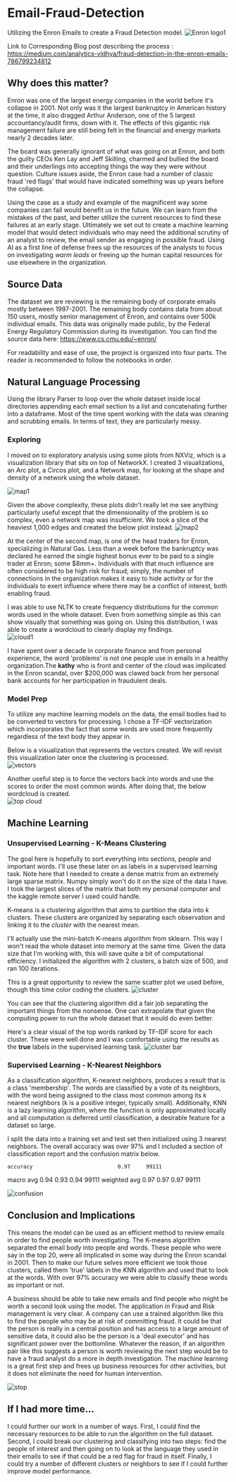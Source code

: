# Email-Fraud-Detection
Utilizing the Enron Emails to create a Fraud Detection model.
![Enron logo1](images/Enron%20logo1.png)

Link to Corresponding Blog post describing the process : https://medium.com/analytics-vidhya/fraud-detection-in-the-enron-emails-786799234812

## Why does this matter?
Enron was one of the largest energy companies in the world before it's collapse in 2001.  Not only was it the largest bankruptcy in American history at the time, it also dragged Arthur Anderson,  one of the 5 largest accountancy/audit firms, down with it.  The effects of this gigantic risk management failure are still being felt in the financial and energy markets nearly 2 decades later.  

The board was generally ignorant of what was going on at Enron, and both the guilty CEOs Ken Lay and Jeff Skilling, charmed and bullied the board and their underlings into accepting things the way they were without question.  Culture issues aside, the Enron case had a number of classic fraud 'red flags' that would have indicated something was up years before the collapse.  

Using the case as a study and example of the magnificent way some companies can fail would benefit us in the future.  We can learn from the mistakes of the past, and better utilize the current resources to find these failures at an early stage.  Ultimately we set out to create a machine learning model that would detect individuals who may need the additional scrutiny of an analyst to review, the email sender as engaging in possible fraud.  Using AI as a first line of defense frees up the resources of the analysts to focus on investigating _warm leads_ or freeing up the human capital resources for use elsewhere in the organization.

## Source Data
The dataset we are reviewing is the remaining body of corporate emails mostly between 1997-2001. The remaining body contains data from about 150 users, mostly senior management of Enron, and contains over 500k individual emails. This data was originally made public, by the Federal Energy Regulatory Commission during its investigation. You can find the source data here:  https://www.cs.cmu.edu/~enron/

For readability and ease of use, the project is organized into four parts.  The reader is recommended to follow the notebooks in order.

## Natural Language Processing
Using the library Parser to loop over the whole dataset inside local directories appending each email section to a list and concatenating further into a dataframe.  Most of the time spent working with the data was cleaning and scrubbing emails.  In terms of text, they are particularly messy.  

### Exploring
I moved on to exploratory analysis using some plots from NXViz, which is a visualization library that sits on top of NetworkX.  I created 3 visualizations, an Arc plot, a Circos plot, and a Network map, for looking at the shape and density of a network using the whole dataset.  

![map1](images/map1.png)


Given the above complexity, these plots didn't really let me see anything particularly useful except that the dimensionality of the problem is so complex, even a network map was insufficient.  We took a slice of the heaviest 1,000 edges and created the below plot instead.
![map2](images/map2.png)


At the center of the second map, is one of the head traders for Enron, specializing in Natural Gas.  Less than a week before the bankruptcy was declared he earned the single highest bonus ever to be paid to a single trader at Enron; some $8mm+.  Individuals with that much influence are often considered to be high risk for fraud; simply, the number of connections in the organization makes it easy to hide activity or for the individuals to exert influence where there may be a conflict of interest, both enabling fraud.  

I was able to use NLTK to create frequency distributions for the common words used in the whole dataset. Even from something simple as this can show visually that something was going on.  Using this distribution, I was able to create a wordcloud to clearly display my findings.  
![cloud1](images/cloud1.png)


I have spent over a decade in corporate finance and from personal experience, the word 'problems' is not one people use in emails in a healthy organization.The __kathy__ who is front and center of the cloud was implicated in the Enron scandal, over $200,000 was clawed back from her personal bank accounts for her participation in fraudulent deals.  



### Model Prep
To utilize any machine learning models on the data, the email bodies had to be converted to vectors for processing.  I chose a TF-IDF vectorization which incorporates the fact that some words are used more frequently regardless of the text body they appear in.  

Below is a visualization that represents the vectors created.  We will revisit this visualization later once the clustering is processed.  
![vectors](images/Vector_scatter1.png)

Another useful step is to force the vectors back into words and use the scores to order the most common words.  After doing that, the below wordcloud is created.  
![top cloud](images/cloud2.png)

## Machine Learning

### Unsupervised Learning - K-Means Clustering 
The goal here is hopefully to sort everything into sections, people and important words. I'll use these later on as labels in a supervised learning task.  Note here that I needed to create a dense matrix from an extremely large sparse matrix.  Numpy simply won't do it on the size of the data I have.  I took the largest slices of the matrix that both my personal computer and the kaggle remote server I used could handle.  

K-means is a clustering algorithm that aims to partition the data into _k_ clusters. These clusters are organized by separating each observation and linking it to the _cluster_ with the nearest mean.

I'll actually use the mini-batch K-means algorithm from sklearn. This way I won't read the whole dataset into memory at the same time. Given the data size that I'm working with, this will save quite a bit of computational efficiency.  I initialized the algorithm with 2 clusters, a batch size of 500, and ran 100 iterations.

This is a great opportunity to review the same scatter plot we used before, though this time color coding the clusters.
![cluster](images/cluster2.png)

You can see that the clustering algorithm did a fair job separating the important things from the nonsense.  One can extrapolate that given the computing power to run the whole dataset that it would do even better.

Here's a clear visual of the top words ranked by TF-IDF score for each cluster.  These were well done and I was comfortable using the results as the __true__ labels in the supervised learning task.
![cluster bar](images/cluster_bar.png)


### Supervised Learning - K-Nearest Neighbors
As a classification algorithm, K-nearest neighbors, produces a result that is a class 'membership'. The words are classified by a vote of its neighbors, with the word being assigned to the class most common among its k nearest neighbors (k is a positive integer, typically small). Additionally, KNN is a lazy learning algorithm, where the function is only approximated locally and all computation is deferred until classification, a desirable feature for a dataset so large.

I split the data into a training set and test set then initialized using 3 nearest neighbors.  The overall accuracy was over 97% and I included a section of classification report and the confusion matrix below.  

    accuracy                           0.97     99111
   macro avg       0.94      0.93      0.94     99111
weighted avg       0.97      0.97      0.97     99111

![confusion](images/confusion1.png)

## Conclusion and Implications
This means the model can be used as an efficient method to review emails in order to find people worth investigating.
The K-means algorithm separated the email body into people and words. These people who were say in the top 20, were all implicated in some way during the Enron scandal in 2001. Then to make our future selves more efficient we took those clusters, called them 'true' labels in the KNN algorithm and used that to look at the words. With over 97% accuracy we were able to classify these words as important or not.

A business should be able to take new emails and find people who might be worth a second look using the model.  The application in Fraud and Risk management is very clear.  A company can use a trained algorithm like this to find the people who may be at risk of committing fraud.  It could be that the person is really in a central position and has access to a large amount of sensitive data, it could also be the person is a 'deal executor' and has significant power over the bottomline.  Whatever the reason, if an algorithm pair like this suggests a person is worth reviewing the next step would be to have a fraud analyst do a more in depth investigation.  The machine learning is a great first step and frees up business resources for other activities, but it does not eliminate the need for human intervention.

![stop](images/stop.png)

## If I had more time...

I could further our work in a number of ways.  First, I could find the necessary resources to be able to run the algorithm on the full dataset.  Second, I could break our clustering and classifying into two steps: find the people of interest and then going on to look at the language they used in their emails to see if that could be a red flag for fraud in itself.  Finally, I could try a number of different clusters or neighbors to see if I could further improve model performance.

